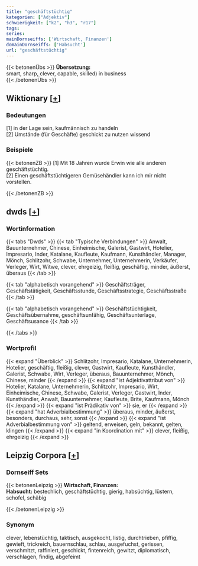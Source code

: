 ```yaml
---
title: "geschäftstüchtig"
kategorien: ["Adjektiv"]
schwierigkeit: ["k2", "h3", "r17"]
tags:
series:
mainDornseiffs: ['Wirtschaft, Finanzen']
domainDornseiffs: ['Habsucht']
url: "geschäftstüchtig"
---
```


{{< betonenÜbs >}}
**Übersetzung:**  
smart, sharp, clever, capable, skilled) in business  
{{< /betonenÜbs >}}

## Wiktionary [[+](https://de.wiktionary.org/wiki/geschäftstüchtig)]

### Bedeutungen
[1] in der Lage sein, kaufmännisch zu handeln  
[2] Umstände (für Geschäfte) geschickt zu nutzen wissend  

### Beispiele
{{< betonenZB >}}
[1] Mit 18 Jahren wurde Erwin wie alle anderen geschäftstüchtig.  
[2] Einen geschäftstüchtigeren Gemüsehändler kann ich mir nicht vorstellen.  

{{< /betonenZB >}}


## dwds [[+](https://www.dwds.de/wb/geschäftstüchtig)]

### Wortinformation
{{< tabs "Dwds" >}}
{{< tab "Typische Verbindungen" >}}
Anwalt, Bauunternehmer, Chinese, Einheimische, Galerist, Gastwirt, Hotelier, Impresario, Inder, Katalane, Kaufleute, Kaufmann, Kunsthändler, Manager, Mönch, Schlitzohr, Schwabe, Unternehmer, Unternehmerin, Verkäufer, Verleger, Wirt, Witwe, clever, ehrgeizig, fleißig, geschäftig, minder, äußerst, überaus
{{< /tab >}}

{{< tab "alphabetisch vorangehend" >}}
Geschäftsträger, Geschäftstätigkeit, Geschäftsstunde, Geschäftsstrategie, Geschäftsstraße
{{< /tab >}}

{{< tab "alphabetisch vorangehend" >}}
Geschäftstüchtigkeit, Geschäftsübernahme, geschäftsunfähig, Geschäftsunterlage, Geschäftsusance
{{< /tab >}}

{{< /tabs >}}

### Wortprofil
{{< expand "Überblick" >}} Schlitzohr, Impresario, Katalane, Unternehmerin, Hotelier, geschäftig, fleißig, clever, Gastwirt, Kaufleute, Kunsthändler, Galerist, Schwabe, Wirt, Verleger, überaus, Bauunternehmer, Mönch, Chinese, minder {{< /expand >}}
{{< expand "ist Adjektivattribut von" >}} Hotelier, Katalane, Unternehmerin, Schlitzohr, Impresario, Wirt, Einheimische, Chinese, Schwabe, Galerist, Verleger, Gastwirt, Inder, Kunsthändler, Anwalt, Bauunternehmer, Kaufleute, Brite, Kaufmann, Mönch {{< /expand >}}
{{< expand "ist Prädikativ von" >}} sie, er {{< /expand >}}
{{< expand "hat Adverbialbestimmung" >}} überaus, minder, äußerst, besonders, durchaus, sehr, sonst {{< /expand >}}
{{< expand "ist Adverbialbestimmung von" >}} geltend, erweisen, geln, bekannt, gelten, klingen {{< /expand >}}
{{< expand "in Koordination mit" >}} clever, fleißig, ehrgeizig {{< /expand >}}

## Leipzig Corpora [[+](https://corpora.uni-leipzig.de/en/res?word=geschäftstüchtig&corpusId=deu_newscrawl-public_2018)]

### Dornseiff Sets
{{< betonenLeipzig >}}
**Wirtschaft, Finanzen:**  
**Habsucht:** bestechlich, geschäftstüchtig, gierig, habsüchtig, lüstern, schofel, schäbig  

{{< /betonenLeipzig >}}

### Synonym
clever, lebenstüchtig, taktisch, ausgekocht, listig, durchtrieben, pfiffig, gewieft, trickreich, bauernschlau, schlau, ausgefuchst, gerissen, verschmitzt, raffiniert, geschickt, fintenreich, gewitzt, diplomatisch, verschlagen, findig, abgefeimt

